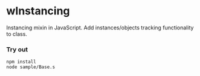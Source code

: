 # wInstancing

Instancing mixin in JavaScript. Add instances/objects tracking functionality to class.

### Try out
```
npm install
node sample/Base.s
```


































